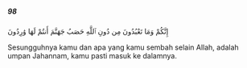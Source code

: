 ##### 98

<span class="ayah">إِنَّكُمْ وَمَا تَعْبُدُونَ مِن دُونِ ٱللَّهِ حَصَبُ جَهَنَّمَ أَنتُمْ لَهَا وَٰرِدُونَ</span>

<span class="ayah_translation">Sesungguhnya kamu dan apa yang kamu sembah selain Allah, adalah umpan Jahannam, kamu pasti masuk ke dalamnya.</span>
